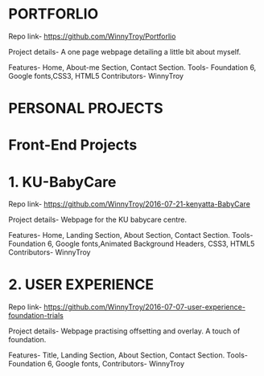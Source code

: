 

# PORTFORLIO
         

Repo link-
              https://github.com/WinnyTroy/Portforlio

Project details-
              A one page webpage detailing a little bit about myself.

Features-
          Home, About-me Section, Contact Section.
Tools-
        Foundation 6, Google fonts,CSS3, HTML5
Contributors-
        WinnyTroy


# PERSONAL PROJECTS

# Front-End Projects

# 1. KU-BabyCare

Repo link-
              https://github.com/WinnyTroy/2016-07-21-kenyatta-BabyCare

Project details-
              Webpage for the KU babycare centre.

Features-
          Home, Landing Section, About Section, Contact Section.
Tools-
        Foundation 6, Google fonts,Animated Background Headers, CSS3, HTML5
Contributors-
        WinnyTroy
        
        
       

# 2. USER EXPERIENCE
         

Repo link-
              https://github.com/WinnyTroy/2016-07-07-user-experience-foundation-trials

Project details-
              Webpage practising offsetting and overlay. A touch of foundation.

Features-
          Title, Landing Section, About Section, Contact Section.
Tools-
        Foundation 6, Google fonts,
Contributors-
        WinnyTroy
